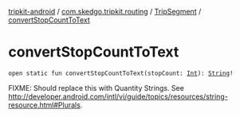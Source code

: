 [tripkit-android](../../index.md) / [com.skedgo.tripkit.routing](../index.md) / [TripSegment](index.md) / [convertStopCountToText](./convert-stop-count-to-text.md)

# convertStopCountToText

`open static fun convertStopCountToText(stopCount: `[`Int`](https://kotlinlang.org/api/latest/jvm/stdlib/kotlin/-int/index.html)`): `[`String`](https://kotlinlang.org/api/latest/jvm/stdlib/kotlin/-string/index.html)`!`

FIXME: Should replace this with Quantity Strings. See http://developer.android.com/intl/vi/guide/topics/resources/string-resource.html#Plurals.

